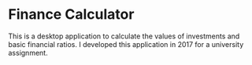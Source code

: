 # Finance Calculator

This is a desktop application to calculate the values of investments and basic financial ratios. I developed this application in 2017 for a university assignment.